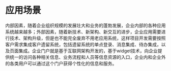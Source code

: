 # 应用场景

内部因素，随着企业组织规模的发展壮大和业务的蓬勃发展，企业内部的各种应用系统越来越多；外部因素，随着新技术、新架构、新交互的进步，企业应用需要进行技术、架构升级，但是也不能完全废弃不用老应用系统，这样项目开发需要按照客户需求集成客户遗留系统，包括遗留系统的单点登录、消息集成、待办集成，以及页面集成。企业门户就是基于互联网架构开发的，基于widget技术，向企业提供统一的访问各种相关信息、业务流程和人员等信息资源的入口，企业内和企业外的各类用户可以通过这个门户获得个性化的信息和服务。
